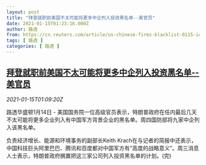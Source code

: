 ```yaml
---
layout: post
title: "拜登就职前美国不太可能将更多中企列入投资黑名单--美官员"
date: 2021-01-15T01:23:16.000Z
author: 路透
from: https://cn.reuters.com/article/us-chinese-firms-blacklist-0115-idCNKBS29K02Y
tags: [ 路透 ]
categories: [ 路透 ]
---
```

<!--1610673796000-->
[拜登就职前美国不太可能将更多中企列入投资黑名单--美官员](https://cn.reuters.com/article/us-chinese-firms-blacklist-0115-idCNKBS29K02Y)
------

<div>
<div><i>2021-01-15T01:09:20Z</i></div><p>路透华盛顿1月14日 - 美国国务院一位高级官员表示，特朗普政府在任内最后几天不太可能将更多企业列入有中国军方背景企业的黑名单。周四国防部将九家中企列入该黑名单。</p><p>负责经济增长、能源和环境事务的副部长Keith Krach在与记者的简报中还表示，中国科技巨头阿里巴巴、腾讯和百度都对中国军方有“高度的战略意义”。周三消息人士表示，特朗普政府搁置把这三家公司列入投资黑名单的计划。(完)</p>
</div>

